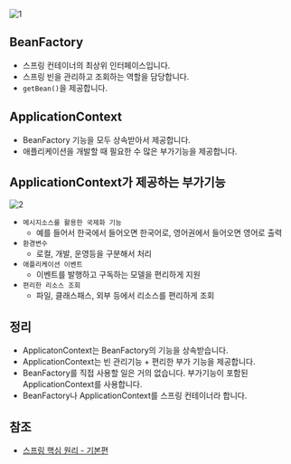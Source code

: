 ![1]()   

## BeanFactory
* 스프링 컨테이너의 최상위 인터페이스입니다.
* 스프링 빈을 관리하고 조회하는 역할을 담당합니다.
* ```getBean()```을 제공합니다.

## ApplicationContext
* BeanFactory 기능을 모두 상속받아서 제공합니다.
* 애플리케이션을 개발할 때 필요한 수 많은 부가기능을 제공합니다.

## ApplicationContext가 제공하는 부가기능
![2]()   
* ```메시지소스를 활용한 국제화 기능```
  * 예를 들어서 한국에서 들어오면 한국어로, 영어권에서 들어오면 영어로 출력
* ```환경변수```
  * 로컬, 개발, 운영등을 구분해서 처리
* ```애플리케이션 이벤트```
  * 이벤트를 발행하고 구독하는 모델을 편리하게 지원
* ```편리한 리소스 조회```
  * 파일, 클래스패스, 외부 등에서 리소스를 편리하게 조회

## 정리
* ApplicatonContext는 BeanFactory의 기능을 상속받습니다.
* ApplicationContext는 빈 관리기능 + 편리한 부가 기능을 제공합니다.
* BeanFactory를 직접 사용할 일은 거의 없습니다. 부가기능이 포함된 ApplicationContext를 사용합니다.
* BeanFactory나 ApplicationContext를 스프링 컨테이너라 합니다.

## 참조
* [스프링 핵심 원리 - 기본편](https://www.inflearn.com/course/%EC%8A%A4%ED%94%84%EB%A7%81-%ED%95%B5%EC%8B%AC-%EC%9B%90%EB%A6%AC-%EA%B8%B0%EB%B3%B8%ED%8E%B8/dashboard)